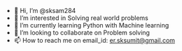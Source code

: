 - 👋 Hi, I’m @sksam284
- 👀 I’m interested in Solving real world problems
- 🌱 I’m currently learning Python with Machine learning
- 💞️ I’m looking to collaborate on Problem solving
- 📫 How to reach me on email_id: er.sksumit@gmail.com

<!---
sksam284/sksam284 is a ✨ special ✨ repository because its `README.md` (this file) appears on your GitHub profile.
You can click the Preview link to take a look at your changes.
--->
